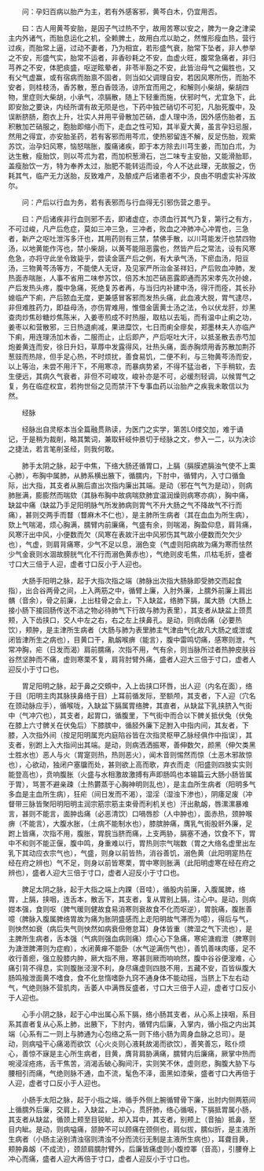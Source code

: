 <!-- { "loadSidebar": true } -->
　　问：孕妇百病以胎产为主，若有外感客邪，黄芩白木，仍宜用否。

　　曰：古人用黄芩安胎，是因子气过热不宁，故用苦寒以安之，脾为一身之津梁主内外诸气，而胎息运化之机，全赖脾土，故用白朮以助之，然惟形瘦血热，营行过疾，而胎常上逼，过动不妻者，乃为相宜，若形盛气衰，胎常下坠者，非人参举之不安，形盛气实，胎常不运者，非香砂耗之不安，血虚火旺，腹常急痛者，非归芎养之不安，体肥痰盛，呕逆眩晕者，非苓半豁之不安，此皆治母气之偏胜也，又有父气虚赢，或有宿病而胎禀不固者，则当如父调理自安，若因风寒所伤，而胎不安者，则桂枝汤，香苏散，葱白香豉汤，谅所宜而用之，和解则小柴胡，柴胡四物，里症则大柴胡，小承气，凉膈散，随上下轻重而施，伏邪时气，尤宜急下，此即安胎之要诀，内经所谓有故无陨是也，下药中独芒硝切不可犯，凡胎死腹中，及误断脐肠，胞衣上升，壮实人并用平骨散加芒硝，虚人理中汤，因外感伤胎者，五积散加芒硝服之，胞胎即缩小而下，走血之性可知，其半夏大黄，虽言孕妇忌服，然用之得宜，亦安胎圣药，若有客邪而用芩朮，使热邪留连不解，反足伤胎，观紫苏饮，治孕妇风寒，恼怒喘胀，腹痛诸疾，即于本方除去川芎生姜，而加白朮，为达生散，瘦胎饮，则以芩朮为君，而加枳葱滑石，岂二味专主安胎，又能滑胎耶，盖瘦胎饮一方，特为奉养太过，胎肥不能转运而设，今人不达此理，无故服之，伤耗其气，临产无力送胎，反致难产，及酿成产后诸患者不少，良由不明虚实补泻故尔。

　　问：产后以行血为务，若有表邪而与行血得无引邪伤营之患乎。

　　曰：产后诸疾非行血则邪不去，即诸虚症，亦须血行其气乃复，第行之有方，不可过峻，凡产后危症，莫如三冲三急，三冲者，败血之冲肺冲心冲胃也，三急者，新产之呕吐泄泻多汗也，其用药则有三禁，禁佛手散，以川芎能发汗也禁四物汤，以地黄能作泻也，禁小柴胡，以黄芩能阻恶露也，然皆产后之常法，设有风寒危急，亦将守此坐令致毙乎，尝读金匮产后之例，有大承气汤，下瘀血汤，阳豆汤，三物黄芩汤等方，不能使人无讶，及见家严所治金圣祥妇，产后败血冲肺，发热面赤喘胀，人事不省用二味参苏饮，倍苏木加芒硝恶露即通而苏宋孝先次孙媳，产后发热头疼，腹中急痛，死绝复苏者再，与当归内补建中汤，得汗而痊，其长孙媳临产下痢，产后脓血无度，更兼感冒客邪而发热头痛，此血液大脱，胃气逮尽，非但难胜药力，即益母汤，亦伤胃难用，惟借金匮黄士汤之法，令以伏龙肝，炒黑查肉炒焦砂糖炒焦陈米，入姜枣煎成不时热服，取枯以去垢，而有温中止痢之功，姜枣以和营散邪，三日热退痢减，果进糜饮，七日而痢全瘳矣，郑墨林夫人亦临产下痢，用连理汤加木香，二服而止，止后即产，产后呕吐大汗，以抵圣散去赤芍加炮姜黄连而安，徐日升妇，草蓐中发露得风，壮热头痛，面赤胸烦用香苏散加荆芥葱豉而热除，但手足心热，不时烦扰，善食易饥，二便不利，与三物黄芩汤而安，以上等治，未尝不用汗下，不用寒凉，而暴病势紧，不得不猛治者，下手稍软，去生便远，其病久气衰者，非但不可峻攻，峻补亦是不可，必缓剂轻调，以候胃气之复，务在临症权宜，若拘世俗之见而禁汗下专事血药以治胎产之疾我未敢信以为然。

　　经脉

　　经脉出自灵枢本当全篇融贯熟读，为医门之实学，第苦L0缕交加，难于诵记，于是稍为裁削，略其繁词，兼取轩岐仲景切于经脉之文，参入一二，以为决诊之捷法，若言笔削圣经，则我何敢。

　　肺手太阴之脉，起于中焦，下络大肠还循胃口，上膈（膈膜遮膈浊气使不上熏心肺），布胸中属肺，从肺系横出腋下，循臑内，下肘中，循臂内，入寸口循鱼际，出大指，其支者从腕后直出次指内廉出其端。是动（邪在气气为是动），则病肺胀满，膨膨然而喘欬（其脉布胸中故病喘欬肺宜温润燥则病寒亦病），胸中痛，缺盆中痛（缺盆乃手足阳明脉气所发肺病则胃气不升大肠之气不降故气不行而痛），甚则交两手而瞀（瞀麻木不仁也），是主肺所生病者（其在血血为所生病），欬上气喘渴，烦心胸满，臑臂内前廉痛，气盛有余，则喘渴，胸盈仰息，肩背痛，风寒汗出中风，小便数而欠（风寒在表故汗出中风邪伤其气故小便数而欠欠少也），气虚，则肩背痛寒，少气不足以息，溺色变（气虚则阳病故为痛为寒而怯然少气金衰则水涸故膀胱气化不行而溺色黄赤也），气绝则皮毛焦，爪枯毛折，盛者寸口大三倍于人迎，虚者寸口反小于人迎也。

　　大肠手阳明之脉，起于大指次指之端（肺脉出次指大肠脉即受肺交而起食指），出合谷两骨之间，上入两筋之中，循臂上廉，入肘外廉，上臑外前廉上肩出髃（音余），骨之前廉，上出柱骨之会上，下入缺盆，络肺下膈，属大肠（大肠上接小肠下接回肠传送不洁之物必待肺气下行故与肺为表里），其支者从缺盆上颈贯颊，入下齿挟口，交人中左之右，右之左上挟鼻孔。是动，则病齿痛（必要热饮），颊肿，是主津所生病者（大肠与肺为表里肺主气津由气化故凡大肠之或泄或闭皆津所生之病也），目黄口干，鼽衂喉痹（能言），腹中雷鸣切痛，感寒则泄，气常冲胸，疟（日发而渴）肩前臑痛，次指不用，气有余，则当脉所过者热肿皮肤谷谷然坚肿而不痛，虚则寒栗不复，肩背肘臂外痛，盛者人迎大三倍于寸口，虚者人迎反小于寸口也。

　　胃足阳明之脉，起于鼻之交頞中，入上齿挟口环唇，出人迎（内名在面），络于目（阳明主肉其脉挟鼻络于目）上耳前循发际，至额颅，其支者，下人迎（穴名在颈动脉应手），循喉咙，入缺盆下膈属胃络脾，其直者，从缺盆下乳挟脐入气街中（气冲穴也），其支者，起胃口，循腹里，下气街中而合以下髀关抵伏兔（伏兔在膝上六寸髀关在伏兔后）下膝膑中，循胫外廉下足胕入中指内间，其友者，下膝，入次指外间（按足阳明属充内庭陷谷皆在次指灵枢甲乙脉经俱作中指误），其支者，别跗上入大指间出其端。是动，则病洒洒振寒，善伸数欠，颜黑（伸欠类黑士胜水也）恶人与火（胃寔则热，热则恶火），闻木音则惕然而惊（土恶木邪故惊也），心欲动，独闭户塞牖而处，甚则欲上高而歌，弃衣而走（阳盛则四肢实实则能登高也），贲响腹胀（火盛与水相激故激搏有声即肠鸣也本输篇云大肠小肠皆属于胃），骂詈不避亲疎（土热欝蒸于心胸神明则乱也），是主血所生病者（阳明多气多血是主血所生病），狂疟（间日发而不渴），湿淫（湿浊下渗也），阴痿足废（冲督带三脉皆聚阳明阳明主润宗筋宗筋主束骨而利机关也）汗出鼽衂，唇漯漯暴难言，甚则不能言，面肿齿痛（必恶清饮）口喎唇胗（人中肿也），面赤热，颈肿喉痹（不能言），大腹水胀，（土病不能制水也），膝膑肿痛，膺乳气街股骭外廉，足跗上皆痛，次指不用，腹胀，胃脘当脐而痛，上支两胁，膈塞不通，饮食不下，胃中不和则不能正偃，腹中鸣，身重难以行，胃热则宗气喘数（胃之大络名虚里出左乳下其动应衣宗气也），气盛，则身以前皆热，消谷善饥，溺色黄（此阳明寔热在经在府之辨也）气不足，则身以前皆寒栗，胃中寒则胀满（此阳明虚寒在经在府之辨也），盛者人迎大三倍于寸口，虚者人迎反小于寸口也。

　　脾足太阴之脉，起于大指之端上内踝（音哇），循股内前廉，入腹属脾，络胃，上膈，挟咽，连舌本，散舌下，其支者，复从胃别上膈，注心中。是动，则病姏本强，食则呕（脾气暖则健故食易消寒则衰故食不化而呕逆），胃脘痛，腹胀善噫（脾脉入腹属脾络胃故为痛为胀阴盛感而上走阳明故气滞而为噫），得后与气，则怏然如衰（病后失气则怏然如病衰但倦怠耳）身体皆重（脾湿之气下流也），是主脾所生病者，舌本强（气病则强血病则痛）烦心心下急痛，寒疟溏瘕泄（脾寒则为溏泄脾滞则为症瘕），水闭黄瘅不能卧（水气逆满伤气也），善饥善味肉痿，足不收行善瘛，强立股膝内肿，厥大指不用，寒甚则厥而响响然，腹中谷谷便溲难，心痛引背不得息，实则腹胀泾溲不利，身尽痛虚则四肢不用，五藏不安，百皆纵腹大肠鸣飱泄面黄不嗜食，食不化怠惰嗜卧九窍不通身体不能动摇，当脐上下左右动气，气绝则脉不营肌肉，舌萎人中满唇反盛者，寸口大三倍于人迎，虚者寸口反小于人迎也。

　　心手小阴之脉，起于心中出属心系下膈，络小肠其支者，从心系上挟咽，系目系其直者复从心系上肺，出腋下，下肘内，循臂内后廉，入掌内，循小指之内出其端（心系有二一则上与肺通为心包络之系一则下络小肠为周身血脉之总司）。是动，则病嗌干心痛渴而欲饮（心火炎则心液耗故渴而欲饮），善笑善忘，眩仆烦心，善惊不寐是主心所生病者，目黄，膺背肩胁满痛，臑臂内后廉痛，厥掌中热而啘浸淫疮疡，舌干焦苦，消渴舌破心胸间汗，实则笑不休，虚则悲，胸腹大胁下与腰相引而痛，气绝则脉不通，血不流，髦色不泽，面黑如漆柴，盛者寸口大再倍于人迎，虚者寸口反小于人迎也。

　　小肠手太阳之脉，起于小指之端，循手外侧上腕循臂骨下廉，出肘内侧两筋间上循臑外后廉，交肩上，入缺盆，上冲心，贯肝肺，络心循咽，下膈抵胃属小肠，其支者从缺盆，循颈上颊至目锐眦，却入耳中，其支者，别颊上（音抽）抵鼻，至目内眦。是动，则病嗌痛，颔肿不可以顾痛在颈侧也，肩似拔，臑似折，是主液所生病者（小肠主泌别清浊宿则清浊不分而流衍无制是主液所生病也），耳聋目黄，颊肿鼻衂（不成流），颈颔肩臑肘臂外，后廉皆痛虚则小腹控睪（音高），引腰脊上冲心而痛，盛者人迎大再倍于寸口，虚者人迎反小于寸口也。

